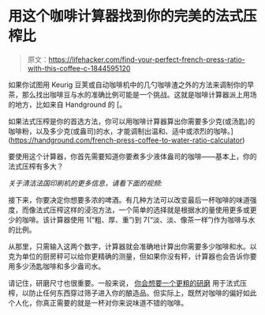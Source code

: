 # 用这个咖啡计算器找到你的完美的法式压榨比

> 原文：<https://lifehacker.com/find-your-perfect-french-press-ratio-with-this-coffee-c-1844595120>

如果你试图用 Keurig 豆荚或自动咖啡机中的几勺咖啡渣之外的方法来调制你的早茶，那么找出咖啡豆与水的准确比例可能是一个挑战。这就是咖啡计算器派上用场的地方，比如来自 Handground 的 [。

如果法式压榨是你的首选方法，你可以用咖啡计算器算出你需要多少克(或汤匙)的咖啡粉，以及多少克(或盎司)的水，才能调制出温和、适中或浓烈的咖啡。](https://handground.com/french-press-coffee-to-water-ratio-calculator)



要使用这个计算器，你首先需要知道你要煮多少液体盎司的咖啡——基本上，你的法式压榨有多大？

*关于清洁法国印刷机的更多信息，请看下面的视频:*

接下来，你要决定你想要多浓的啤酒。有几种方法可以改变最后一杯咖啡的味道强度，而像法式压榨这样的浸泡方法，一个简单的选择就是根据水的量使用更多或更少的咖啡。该计算器使用 1(“粗、厚、重”)到 7(“淡、淡、像茶一样”)作为咖啡与水的比例。

从那里，只需输入这两个数字，计算器就会准确地计算出你需要多少咖啡和水。以克为单位的厨房秤可以给你更精确的测量，但如果你没有秤，计算器也会告诉你要用多少汤匙咖啡和多少盎司水。

请记住，研磨尺寸也很重要。一般来说， [你会想要一个更粗的研磨](https://www.cnet.com/how-to/coffee-grind-size-why-it-matters-and-what-you-should-be-using/) 用于法式压榨，以防止任何东西穿过筛子进入你的酿造品。但实际上，既然对咖啡的偏好如此个人化，你真正需要的就是一杯对你来说味道不错的咖啡。